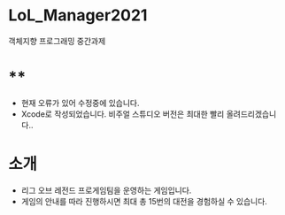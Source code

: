 # LoL_Manager2021
객체지향 프로그래밍 중간과제

**
=========================================================
- 현재 오류가 있어 수정중에 있습니다.
- Xcode로 작성되었습니다. 비주얼 스튜디오 버전은 최대한 빨리 올려드리겠습니다..

소개
=========================================================
- 리그 오브 레전드 프로게임팀을 운영하는 게임입니다.
- 게임의 안내를 따라 진행하시면 최대 총 15번의 대전을 경험하실 수 있습니다.
